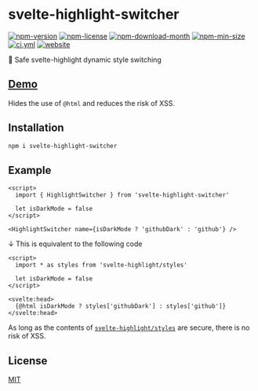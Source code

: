 <!----- BEGIN GHOST DOCS HEADER ----->

# svelte-highlight-switcher

<!----- BEGIN GHOST DOCS BADGES ----->

<a href="https://npmjs.com/package/svelte-highlight-switcher"><img src="https://img.shields.io/npm/v/svelte-highlight-switcher" alt="npm-version" /></a> <a href="https://npmjs.com/package/svelte-highlight-switcher"><img src="https://img.shields.io/npm/l/svelte-highlight-switcher" alt="npm-license" /></a> <a href="https://npmjs.com/package/svelte-highlight-switcher"><img src="https://img.shields.io/npm/dm/svelte-highlight-switcher" alt="npm-download-month" /></a> <a href="https://npmjs.com/package/svelte-highlight-switcher"><img src="https://img.shields.io/bundlephobia/min/svelte-highlight-switcher" alt="npm-min-size" /></a> <a href="https://github.com/jill64/svelte-highlight-switcher/actions/workflows/ci.yml"><img src="https://github.com/jill64/svelte-highlight-switcher/actions/workflows/ci.yml/badge.svg" alt="ci.yml" /></a> <a href="https://svelte-highlight-switcher.jill64.dev"><img src="https://img.shields.io/website?up_message=working&down_message=down&url=https%3A%2F%2Fsvelte-highlight-switcher.jill64.dev" alt="website" /></a>

<!----- END GHOST DOCS BADGES ----->

📍 Safe svelte-highlight dynamic style switching

## [Demo](https://svelte-highlight-switcher.jill64.dev)

<!----- END GHOST DOCS HEADER ----->

Hides the use of `@html` and reduces the risk of XSS.

## Installation

```sh
npm i svelte-highlight-switcher
```

## Example

```svelte
<script>
  import { HighlightSwitcher } from 'svelte-highlight-switcher'

  let isDarkMode = false
</script>

<HighlightSwitcher name={isDarkMode ? 'githubDark' : 'github'} />
```

↓ This is equivalent to the following code

```svelte
<script>
  import * as styles from 'svelte-highlight/styles'

  let isDarkMode = false
</script>

<svelte:head>
  {@html isDarkMode ? styles['githubDark'] : styles['github']}
</svelte:head>
```

As long as the contents of [`svelte-highlight/styles`](https://github.com/metonym/svelte-highlight#svelte-highlight) are secure, there is no risk of XSS.

<!----- BEGIN GHOST DOCS FOOTER ----->

## License

[MIT](LICENSE)

<!----- END GHOST DOCS FOOTER ----->
